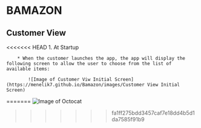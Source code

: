 # BAMAZON

## Customer View

<<<<<<< HEAD
	1. At Startup

		* When the customer launches the app, the app will display the following screen to allow the user to choose from the list of available items:

			![Image of Customer Viw Initial Screen](https://menelik7.github.io/Bamazon/images/Customer View Initial Screen)
=======
![Image of Octocat](https://menelik7.github.io/Bamazon/images/github-128.png)
>>>>>>> fa1ff275bdd3457caf7e18dd4b5d1da7585f91b9
